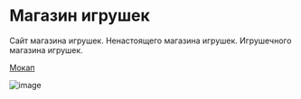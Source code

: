 # Магазин игрушек
Сайт магазина игрушек. Ненастоящего магазина игрушек. Игрушечного магазина игрушек.

[Мокап](https://www.figma.com/design/xgUbxfwzmMdavvOEnJDCXy/%D0%9C%D0%B0%D0%B3%D0%B0%D0%B7%D0%B8%D0%BD-%D0%B8%D0%B3%D1%80%D1%83%D1%88%D0%B5%D0%BA?node-id=0-1&t=PCFl0IWLSVWXP44Y-1)

![image](https://github.com/user-attachments/assets/6fc01f54-8926-4ffa-8daa-a2658fcf0904)

